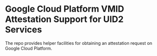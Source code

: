 # Google Cloud Platform VMID Attestation Support for UID2 Services

The repo provides helper facilities for obtaining an attestation request on Google Cloud Platform.
